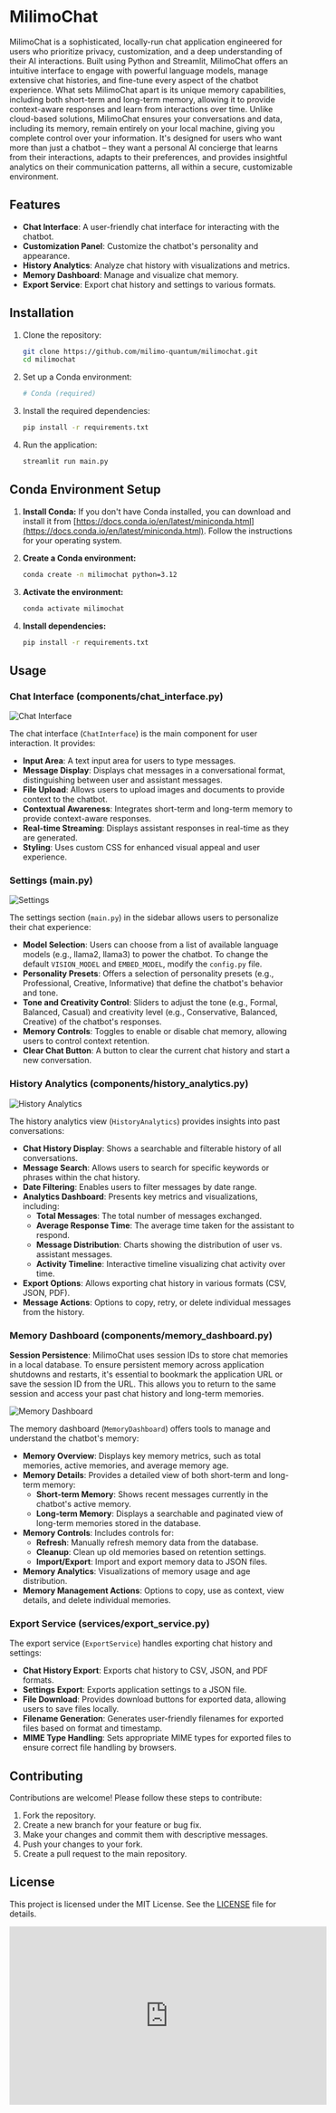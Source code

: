 # MilimoChat

MilimoChat is a sophisticated, locally-run chat application engineered for users who prioritize privacy, customization, and a deep understanding of their AI interactions. Built using Python and Streamlit, MilimoChat offers an intuitive interface to engage with powerful language models, manage extensive chat histories, and fine-tune every aspect of the chatbot experience. What sets MilimoChat apart is its unique memory capabilities, including both short-term and long-term memory, allowing it to provide context-aware responses and learn from interactions over time. Unlike cloud-based solutions, MilimoChat ensures your conversations and data, including its memory, remain entirely on your local machine, giving you complete control over your information. It's designed for users who want more than just a chatbot – they want a personal AI concierge that learns from their interactions, adapts to their preferences, and provides insightful analytics on their communication patterns, all within a secure, customizable environment.

## Features

- **Chat Interface**: A user-friendly chat interface for interacting with the chatbot.
- **Customization Panel**: Customize the chatbot's personality and appearance.
- **History Analytics**: Analyze chat history with visualizations and metrics.
- **Memory Dashboard**: Manage and visualize chat memory.
- **Export Service**: Export chat history and settings to various formats.

## Installation

1.  Clone the repository:
    ```bash
    git clone https://github.com/milimo-quantum/milimochat.git
    cd milimochat
    ```

2.  Set up a Conda environment:

    ```bash
    # Conda (required)
    ```

3.  Install the required dependencies:
    ```bash
    pip install -r requirements.txt
    ```

4.  Run the application:
    ```bash
    streamlit run main.py
    ```

## Conda Environment Setup

1.  **Install Conda:** If you don't have Conda installed, you can download and install it from [https://docs.conda.io/en/latest/miniconda.html](https://docs.conda.io/en/latest/miniconda.html). Follow the instructions for your operating system.

2.  **Create a Conda environment:**
    ```bash
    conda create -n milimochat python=3.12
    ```

3.  **Activate the environment:**
    ```bash
    conda activate milimochat
    ```

4.  **Install dependencies:**
    ```bash
    pip install -r requirements.txt
    ```

## Usage

### Chat Interface (components/chat_interface.py)

![Chat Interface](assets/screenshots/milimochat-1.png)

The chat interface (`ChatInterface`) is the main component for user interaction. It provides:
- **Input Area**: A text input area for users to type messages.
- **Message Display**: Displays chat messages in a conversational format, distinguishing between user and assistant messages.
- **File Upload**: Allows users to upload images and documents to provide context to the chatbot.
- **Contextual Awareness**: Integrates short-term and long-term memory to provide context-aware responses.
- **Real-time Streaming**: Displays assistant responses in real-time as they are generated.
- **Styling**: Uses custom CSS for enhanced visual appeal and user experience.

### Settings (main.py)

![Settings](assets/screenshots/milimochat-2.png)

The settings section (`main.py`) in the sidebar allows users to personalize their chat experience:
- **Model Selection**: Users can choose from a list of available language models (e.g., llama2, llama3) to power the chatbot.
  To change the default `VISION_MODEL` and `EMBED_MODEL`, modify the `config.py` file.
- **Personality Presets**: Offers a selection of personality presets (e.g., Professional, Creative, Informative) that define the chatbot's behavior and tone.
- **Tone and Creativity Control**: Sliders to adjust the tone (e.g., Formal, Balanced, Casual) and creativity level (e.g., Conservative, Balanced, Creative) of the chatbot's responses.
- **Memory Controls**: Toggles to enable or disable chat memory, allowing users to control context retention.
- **Clear Chat Button**: A button to clear the current chat history and start a new conversation.

### History Analytics (components/history_analytics.py)

![History Analytics](assets/screenshots/milimochat-3.png)

The history analytics view (`HistoryAnalytics`) provides insights into past conversations:
- **Chat History Display**: Shows a searchable and filterable history of all conversations.
- **Message Search**: Allows users to search for specific keywords or phrases within the chat history.
- **Date Filtering**: Enables users to filter messages by date range.
- **Analytics Dashboard**: Presents key metrics and visualizations, including:
    - **Total Messages**: The total number of messages exchanged.
    - **Average Response Time**: The average time taken for the assistant to respond.
    - **Message Distribution**: Charts showing the distribution of user vs. assistant messages.
    - **Activity Timeline**: Interactive timeline visualizing chat activity over time.
- **Export Options**: Allows exporting chat history in various formats (CSV, JSON, PDF).
- **Message Actions**: Options to copy, retry, or delete individual messages from the history.

### Memory Dashboard (components/memory_dashboard.py)

**Session Persistence**: MilimoChat uses session IDs to store chat memories in a local database. To ensure persistent memory across application shutdowns and restarts, it's essential to bookmark the application URL or save the session ID from the URL. This allows you to return to the same session and access your past chat history and long-term memories.


![Memory Dashboard](assets/screenshots/milimochat-4.png)

The memory dashboard (`MemoryDashboard`) offers tools to manage and understand the chatbot's memory:
- **Memory Overview**: Displays key memory metrics, such as total memories, active memories, and average memory age.
- **Memory Details**: Provides a detailed view of both short-term and long-term memory:
    - **Short-term Memory**: Shows recent messages currently in the chatbot's active memory.
    - **Long-term Memory**: Displays a searchable and paginated view of long-term memories stored in the database.
- **Memory Controls**: Includes controls for:
    - **Refresh**: Manually refresh memory data from the database.
    - **Cleanup**: Clean up old memories based on retention settings.
    - **Import/Export**: Import and export memory data to JSON files.
- **Memory Analytics**: Visualizations of memory usage and age distribution.
- **Memory Management Actions**: Options to copy, use as context, view details, and delete individual memories.

### Export Service (services/export_service.py)
The export service (`ExportService`) handles exporting chat history and settings:
- **Chat History Export**: Exports chat history to CSV, JSON, and PDF formats.
- **Settings Export**: Exports application settings to a JSON file.
- **File Download**: Provides download buttons for exported data, allowing users to save files locally.
- **Filename Generation**: Generates user-friendly filenames for exported files based on format and timestamp.
- **MIME Type Handling**: Sets appropriate MIME types for exported files to ensure correct file handling by browsers.

## Contributing

Contributions are welcome! Please follow these steps to contribute:

1. Fork the repository.
2. Create a new branch for your feature or bug fix.
3. Make your changes and commit them with descriptive messages.
4. Push your changes to your fork.
5. Create a pull request to the main repository.

## License

This project is licensed under the MIT License. See the [LICENSE](LICENSE) file for details.

<iframe width="560" height="315" src="https://www.youtube.com/embed/3Ak4-sIbDt0?si=YGWvtfMW-1K3naeJ" title="YouTube video player" frameborder="0" allow="accelerometer; autoplay; clipboard-write; encrypted-media; gyroscope; picture-in-picture; web-share" referrerpolicy="strict-origin-when-cross-origin" allowfullscreen></iframe>